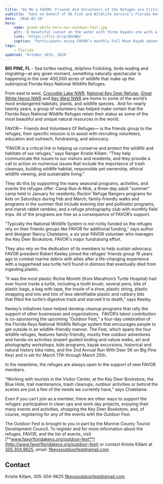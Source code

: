 ```yaml
---
title: 'Do Me a FAVOR: Friends And Volunteers of the Refuges are Critical Link in Wildlife Conservation'
subtitle: 'Sent on behalf of US Fish and Wildlife Service’s Florida Keys National Wildlife Refuge Complex and their Friends group FAVOR'
date: '2016-02-18'
hero:
    name: great-white-hero-nwr-outdoor-fest.jpg
    alt: 'A beautiful sunset on the water with three kayaks one with a dog on board.'
    link: 'https://flic.kr/p/DGCWKc'
    caption: 'Participants enjoy FAVOR’s monthly Full Moon Kayak adventure, a trip that goes north into Great White Heron National Wildlife Refuge.  Photo by Mary Lou Dickson.'
tags:
    - Florida
updated: 'October 26th, 2016'
---
```

**BIG PINE, FL** - Sea turtles nesting, dolphins frolicking, birds wading and migrating—at any given moment, something naturally spectacular is happening in the over 400,000 acres of wildlife that make up the subtropical Florida Keys National Wildlife Refuges.

From east to west, [Crocodile Lake NWR](https://www.fws.gov/refuge/crocodile_lake/), [National Key Deer Refuge](https://www.fws.gov/refuge/National_Key_Deer_Refuge/), [Great White Heron NWR](https://www.fws.gov/refuge/great_white_heron/) and [Key West NWR](https://www.fws.gov/refuge/key_west/) are home to some of the world’s most endangered habitats, plants, and wildlife species.  And for nearly twenty years, a group of volunteers has helped make certain that the Florida Keys National Wildlife Refuges retain their status as some of the most beautiful and unique natural resources in the world.

FAVOR— Friends And Volunteers Of Refuges— is the friends group to the refuges; their specific mission is to assist with recruiting volunteers, education and outreach, fundraising, and advocacy. 

“FAVOR is a critical link in helping us conserve and protect the wildlife and habitats of our refuges,” says Ranger Kristie Killam. “They help communicate the issues to our visitors and residents, and they provide a call to action on numerous issues that include the importance of trash cleanups, building wildlife habitat, responsible pet ownership, ethical wildlife viewing, and sustainable living.”  

They do this by supporting the many seasonal programs, activities, and events the refuges offer: Camp Run-A-Muk, a three-day adult "summer" camp held in January for residents; Rockin’ Refuge Rangers programs for kids on Saturdays during Feb and March; family-friendly walks and programs in the summer that include evening star and pollinator programs, and marsh rabbit rambles; and a refuge photography club with monthly field trips. All of the programs are free as a consequence of FAVOR’s support.

“Typically the National Wildlife System is not richly funded so the refuges rely on their friends groups like FAVOR for additional funding,” says author and designer Nancy Chatelaine, a six year FAVOR volunteer who manages the Key Deer Bookstore, FAVOR's major fundraising effort.

They also rely on the dedication of its members to help sustain advocacy.  FAVOR president Robert Keeley joined the refuges’ friends group 16 years ago to combat marine debris with allies after a life-changing experience with a loggerhead sea turtle he’d found in distress that eventually died from ingesting plastic. 

“It was the most plastic Richie Moretti (from Marathon’s Turtle Hospital) had ever found inside a turtle, including a tooth brush, several pens, bits of plastic bags, a bag with tape, the insole of a shoe, plastic string, plastic strapping and lots and lots of less identifiable plastic and rubbery bits that filled the turtle’s digestive track and starved it to death,” says Keeley.

Keeley’s initiatives have helped develop cleanup programs that rally the support of other businesses and organizations.  FAVOR’s latest contribution is co-sponsoring the upcoming “Outdoor Fest,” a four-day celebration of the Florida Keys National Wildlife Refuge system that encourages people to get outside in an wildlife-friendly manner. The Fest, which spans the four wildlife refuges, features family-friendly, mostly free outdoor adventures and hands-on activities (expert guided birding and nature walks, art and photography workshops, kids programs, kayak excursions, historical and natural history bike rides, and the 2nd Annual Run With Deer 5K on Big Pine Key) and is set for March 17th through March 20th.  

In the meantime, the refuges are always open to the support of new FAVOR members. 

“Working with tourists in the Visitor Center, at the Key Deer Bookstore, the Blue Hole, trail maintenance, trash cleanups, outdoor activities or behind the scenes are just a few of the needs we currently have,” says Chatelaine.  

Even if you can’t join as a member, there are other ways to support the refuges: participation in clean ups and work day projects, enjoying their many events and activities, shopping the Key Deer Bookstore, and, of course, registering for any of the events with the Outdoor Fest.

The Outdoor Fest is brought to you in part by the Monroe County Tourist Development Council. To register and for more information about the refuges, FAVOR, and the list of events, visit [**www.favorfloridakeys.org/outdoor-fest**](http://www.favorfloridakeys.org/outdoor-fest) or contact Kristie Killam at [305.304.9625](file://localhost/tel/305.304.9625), email: [flkeysoutdoorfest@gmail.com](mailto:flkeysoutdoorfest@gmail.com).

## Contact

Kristie Killam, 305-304-9625
flkeysoutdoorfest@gmail.com
